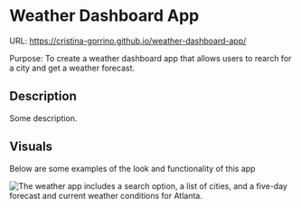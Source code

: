 # Weather Dashboard App

URL: https://cristina-gorrino.github.io/weather-dashboard-app/

Purpose: To create a weather dashboard app that allows users to rearch for a city and get a weather forecast.

## Description

Some description.

## Visuals

Below are some examples of the look and functionality of this app

![The weather app includes a search option, a list of cities, and a five-day forecast and current weather conditions for Atlanta.](./Assets/06-server-side-apis-homework-demo.png)
